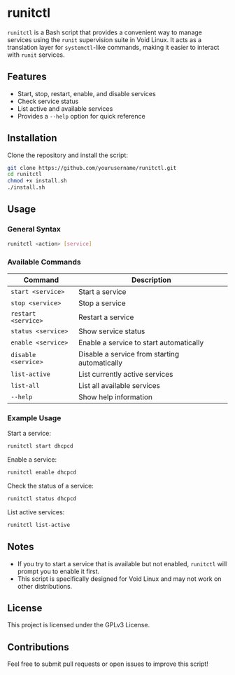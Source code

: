 # runitctl

`runitctl` is a Bash script that provides a convenient way to manage services using the `runit` supervision suite in Void Linux. It acts as a translation layer for `systemctl`-like commands, making it easier to interact with `runit` services.

## Features
- Start, stop, restart, enable, and disable services
- Check service status
- List active and available services
- Provides a `--help` option for quick reference

## Installation
Clone the repository and install the script:

```bash
git clone https://github.com/yourusername/runitctl.git
cd runitctl
chmod +x install.sh
./install.sh
```

## Usage

### General Syntax
```bash
runitctl <action> [service]
```

### Available Commands

| Command            | Description |
|--------------------|-------------|
| `start <service>`  | Start a service |
| `stop <service>`   | Stop a service |
| `restart <service>`| Restart a service |
| `status <service>` | Show service status |
| `enable <service>` | Enable a service to start automatically |
| `disable <service>`| Disable a service from starting automatically |
| `list-active`      | List currently active services |
| `list-all`         | List all available services |
| `--help`           | Show help information |

### Example Usage

Start a service:
```bash
runitctl start dhcpcd
```

Enable a service:
```bash
runitctl enable dhcpcd
```

Check the status of a service:
```bash
runitctl status dhcpcd
```

List active services:
```bash
runitctl list-active
```

## Notes
- If you try to start a service that is available but not enabled, `runitctl` will prompt you to enable it first.
- This script is specifically designed for Void Linux and may not work on other distributions.

## License
This project is licensed under the GPLv3 License.

## Contributions
Feel free to submit pull requests or open issues to improve this script!


